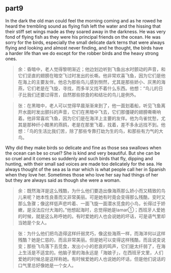 ## part9

In the dark the old man could feel the morning coming and as he rowed he heard the trembling sound as flying fish left the water and the hissing that their stiff set wings made as they soared away in the darkness. He was very fond of flying fish as they were his principal friends on the ocean. He was sorry for the birds, especially the small delicate dark terns that were always flying and looking and almost never finding, and he thought, the birds have a harder life than we do except for the robber birds and the heavy strong ones.
> 余：昏暗中，老人觉得黎明渐近；他边划边听到飞鱼出水时颤动的声音，和它们坚直的翅膀在暗空飞过时发出的长嘶。他非常欢喜飞鱼，因为它们是他在海上的主要友伴。他总为那些鸟儿感到恻然，尤其是那些娇小、灰黑的海燕，它们老是在飞旋，寻找，而多半又找不着什么东西。他想：“鸟儿的日子比我们还要过得苦，自然那些掠食的和结壮的鸟儿是例外。

> 张：在黑暗中，老人可以觉得早晨渐渐来到了，他一面划着船，听见飞鱼离开水面时发出颤抖的声音，它们在黑暗中飞去，它们那僵硬的翅膀嘶嘶响着。他非常喜欢飞鱼，因为它们是在海洋上主要的友伴。他为鸟雀忧愁，尤其是那种纤小黯黑的燕鸥，老是在那里飞着，找着，差不多永远找不到。他想：「鸟的生活比我们苦，除了那些专靠打劫为生的鸟，和那些有力气的大鸟。

Why did they make birds so delicate and fine as those sea swallows when the ocean can be so cruel? She is kind and very beautiful. But she can be so cruel and it comes so suddenly and such birds that fly, dipping and hunting, with their small sad voices are made too delicately for the sea. He always thought of the sea as la mar which is what people call her in Spanish when they love her. Sometimes those who love her say had things of her but they are always said as though she were a woman. 
> 余：既然海洋是这么残酷，为什么他们要造出像海燕那么娇小而又精致的鸟儿来呢？她本性良善而又非常美丽。可是她有时竟会变得那么残酷，变时又那么急骤；像这样低声悲吟着、一面飞旋一面潜水觅食的小鸟，长得过于娇嫩，是没法应付大海的。”他想起海时，总觉得她是lamar①；西班牙人爱她的时候，就是这么称呼她的。有时爱她的人也会说她的坏话，可是语气里却当她是个女人。

> 张：为什么他们把鸟造得这样纤弱灵巧，像这些海燕一样，而海洋何以这样残酷？她是仁慈的，而且非常美丽。但是她可以变得这样残酷，而且说变说变；那些飞鸟落下去觅食，发出小小的悲哀的鸣声，它们是太纤弱了，在海上生活是不适宜的。他脑子里的海永远是「海娘子」，在西班牙文里，人们爱她的时候总是这样称她。有时候爱她的人也说她的坏话，但是他们说话的口气里总好像她是一个女人。


